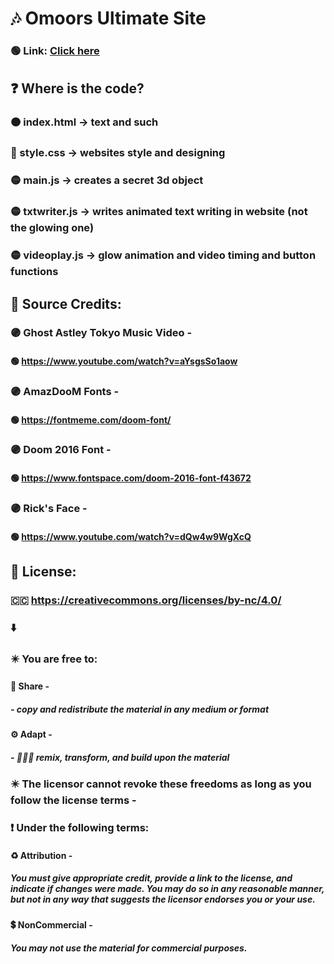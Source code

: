 # 🎶 Omoors Ultimate Site

### 🟢 Link: [Click here](https://omoorion.github.io/UltiSite/)

## ❓ Where is the code?

### 🟠 index.html -> text and such

### 🔵 style.css -> websites style and designing

### 🟡 main.js -> creates a secret 3d object

### 🟡 txtwriter.js -> writes animated text writing in website (not the glowing one)

### 🟡 videoplay.js -> glow animation and video timing and button functions

## 🧾 Source Credits:

### 🟣 Ghost Astley Tokyo Music Video -

#### 🟢 https://www.youtube.com/watch?v=aYsgsSo1aow

### 🟣 AmazDooM Fonts -

#### 🟢 https://fontmeme.com/doom-font/

### 🟣 Doom 2016 Font -

#### 🟢 https://www.fontspace.com/doom-2016-font-f43672

### 🟣 Rick's Face -

#### 🟢 https://www.youtube.com/watch?v=dQw4w9WgXcQ

## 💼 License:

### 🇨🇨 https://creativecommons.org/licenses/by-nc/4.0/

### ⬇️

### ✴️ You are free to:

#### 🔗 Share -

##### - copy and redistribute the material in any medium or format

#### ⚙️ Adapt -

##### - 🧑🏻‍🔧 remix, transform, and build upon the material

### ✴️ The licensor cannot revoke these freedoms as long as you follow the license terms -

### ❗ Under the following terms:

#### ♻️ Attribution -

##### You must give appropriate credit, provide a link to the license, and indicate if changes were made. You may do so in any reasonable manner, but not in any way that suggests the licensor endorses you or your use.

#### 💲 NonCommercial -

##### You may not use the material for commercial purposes.
